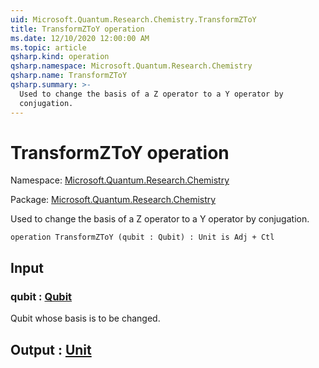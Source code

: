 ```yaml
---
uid: Microsoft.Quantum.Research.Chemistry.TransformZToY
title: TransformZToY operation
ms.date: 12/10/2020 12:00:00 AM
ms.topic: article
qsharp.kind: operation
qsharp.namespace: Microsoft.Quantum.Research.Chemistry
qsharp.name: TransformZToY
qsharp.summary: >-
  Used to change the basis of a Z operator to a Y operator by
  conjugation.
---
```


# TransformZToY operation

Namespace: [Microsoft.Quantum.Research.Chemistry](xref:Microsoft.Quantum.Research.Chemistry)

Package: [Microsoft.Quantum.Research.Chemistry](https://nuget.org/packages/Microsoft.Quantum.Research.Chemistry)


Used to change the basis of a Z operator to a Y operator byconjugation.

```qsharp
operation TransformZToY (qubit : Qubit) : Unit is Adj + Ctl
```


## Input

### qubit : [Qubit](xref:microsoft.quantum.lang-ref.qubit)

Qubit whose basis is to be changed.



## Output : [Unit](xref:microsoft.quantum.lang-ref.unit)

